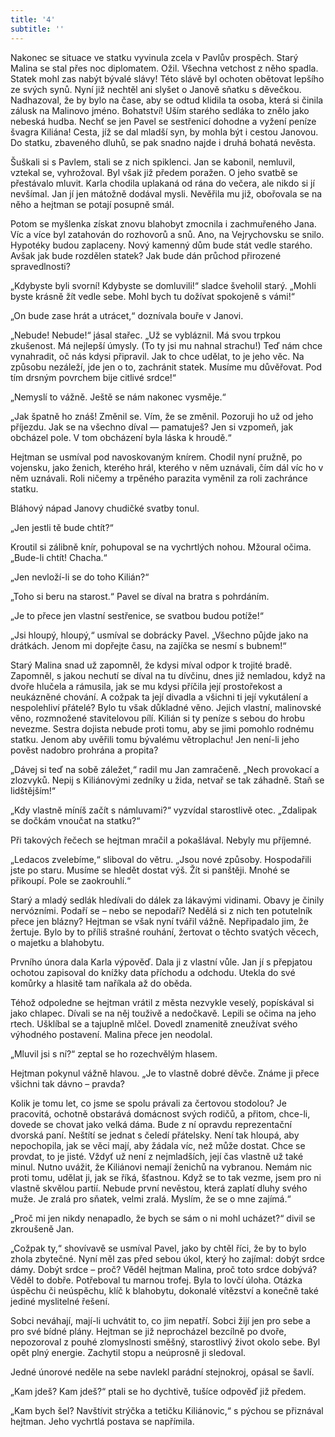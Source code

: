 ```yaml
---
title: '4'
subtitle: ''
---
```


Nakonec se situace ve statku vyvinula zcela v Pavlův prospěch. Starý Malina se stal přes noc diplomatem. Ožil. Všechna vetchost z něho spadla. Statek mohl zas nabýt bývalé slávy! Této slávě byl ochoten obětovat lepšího ze svých synů. Nyní již nechtěl ani slyšet o Janově sňatku s děvečkou. Nadhazoval, že by bylo na čase, aby se odtud klidila ta osoba, která si činila zálusk na Malinovo jméno. Bohatství! Uším starého sedláka to znělo jako nebeská hudba. Nechť se jen Pavel se sestřenicí dohodne a vyžení peníze švagra Kiliána! Cesta, jíž se dal mladší syn, by mohla být i cestou Janovou. Do statku, zbaveného dluhů, se pak snadno najde i druhá bohatá nevěsta.

Šuškali si s Pavlem, stali se z nich spiklenci. Jan se kabonil, nemluvil, vztekal se, vyhrožoval. Byl však již předem poražen. O jeho svatbě se přestávalo mluvit. Karla chodila uplakaná od rána do večera, ale nikdo si jí nevšímal. Jan jí jen mátožně dodával mysli. Nevěřila mu již, obořovala se na něho a hejtman se potají posupně smál.

Potom se myšlenka získat znovu blahobyt zmocnila i zachmuřeného Jana. Víc a více byl zatahován do rozhovorů a snů. Ano, na Vejrychovsku se snilo. Hypotéky budou zaplaceny. Nový kamenný dům bude stát vedle starého. Avšak jak bude rozdělen statek? Jak bude dán průchod přirozené spravedlnosti?

„Kdybyste byli svorní! Kdybyste se domluvili!“ sladce šveholil starý. „Mohli byste krásně žít vedle sebe. Mohl bych tu dožívat spokojeně s vámi!“

„On bude zase hrát a utrácet,“ doznívala bouře v Janovi.

„Nebude! Nebude!“ jásal stařec. „Už se vybláznil. Má svou trpkou zkušenost. Má nejlepší úmysly. (To ty jsi mu nahnal strachu!) Teď nám chce vynahradit, oč nás kdysi připravil. Jak to chce udělat, to je jeho věc. Na způsobu nezáleží, jde jen o to, zachránit statek. Musíme mu důvěřovat. Pod tím drsným povrchem bije citlivé srdce!“

„Nemyslí to vážně. Ještě se nám nakonec vysměje.“

„Jak špatně ho znáš! Změnil se. Vím, že se změnil. Pozoruji ho už od jeho příjezdu. Jak se na všechno díval — pamatuješ? Jen si vzpomeň, jak obcházel pole. V tom obcházení byla láska k hroudě.“

Hejtman se usmíval pod navoskovaným knírem. Chodil nyní pružně, po vojensku, jako ženich, kterého hrál, kterého v něm uznávali, čím dál víc ho v něm uznávali. Roli ničemy a trpěného parazita vyměnil za roli zachránce statku.

Bláhový nápad Janovy chudičké svatby tonul.

„Jen jestli tě bude chtít?“

Kroutil si zálibně knír, pohupoval se na vychrtlých nohou. Mžoural očima. „Bude-li chtít! Chacha.“

„Jen nevloží-li se do toho Kilián?“

„Toho si beru na starost.“ Pavel se díval na bratra s pohrdáním.

„Je to přece jen vlastní sestřenice, se svatbou budou potíže!“

„Jsi hloupý, hloupý,“ usmíval se dobrácky Pavel. „Všechno půjde jako na drátkách. Jenom mi dopřejte času, na zajíčka se nesmí s bubnem!“

Starý Malina snad už zapomněl, že kdysi míval odpor k trojité bradě. Zapomněl, s jakou nechutí se díval na tu dívčinu, dnes již nemladou, když na dvoře hlučela a rámusila, jak se mu kdysi příčila její prostořekost a neukázněné chování. A cožpak ta její divadla a všichni ti její vykutálení a nespolehliví přátelé? Bylo tu však důkladné věno. Jejich vlastní, malinovské věno, rozmnožené stavitelovou pílí. Kilián si ty peníze s sebou do hrobu nevezme. Sestra dojista nebude proti tomu, aby se jimi pomohlo rodnému statku. Jenom aby uvěřili tomu bývalému větroplachu! Jen není-li jeho pověst nadobro prohrána a propita?

„Dávej si teď na sobě záležet,“ radil mu Jan zamračeně. „Nech provokací a zlozvyků. Nepij s Kiliánovými zedníky u žida, netvař se tak záhadně. Staň se lidštějším!“

„Kdy vlastně míníš začít s námluvami?“ vyzvídal starostlivě otec. „Zdalipak se dočkám vnoučat na statku?“

Při takových řečech se hejtman mračil a pokašlával. Nebyly mu příjemné.

„Ledacos zvelebíme,“ sliboval do větru. „Jsou nové způsoby. Hospodařili jste po staru. Musíme se hledět dostat výš. Žít si panštěji. Mnohé se přikoupí. Pole se zaokrouhlí.“

Starý a mladý sedlák hledívali do dálek za lákavými vidinami. Obavy je činily nervózními. Podaří se – nebo se nepodaří? Nedělá si z nich ten potutelník přece jen blázny? Hejtman se však nyní tvářil vážně. Nepřipadalo jim, že žertuje. Bylo by to příliš strašné rouhání, žertovat o těchto svatých věcech, o majetku a blahobytu.

Prvního února dala Karla výpověď. Dala ji z vlastní vůle. Jan jí s přepjatou ochotou zapisoval do knížky data příchodu a odchodu. Utekla do své komůrky a hlasitě tam naříkala až do oběda.

Téhož odpoledne se hejtman vrátil z města nezvykle veselý, popískával si jako chlapec. Dívali se na něj touživě a nedočkavě. Lepili se očima na jeho rtech. Ušklíbal se a tajuplně mlčel. Dovedl znamenitě zneužívat svého výhodného postavení. Malina přece jen neodolal.

„Mluvil jsi s ní?“ zeptal se ho rozechvělým hlasem.

Hejtman pokynul vážně hlavou. „Je to vlastně dobré děvče. Známe ji přece všichni tak dávno – pravda?

Kolik je tomu let, co jsme se spolu právali za čertovou stodolou? Je pracovitá, ochotně obstarává domácnost svých rodičů, a přitom, chce-li, dovede se chovat jako velká dáma. Bude z ní opravdu reprezentační dvorská paní. Neštítí se jednat s čeledí přátelsky. Není tak hloupá, aby nepochopila, jak se věci mají, aby žádala víc, než může dostat. Chce se provdat, to je jisté. Vždyť už není z nejmladších, její čas vlastně už také minul. Nutno uvážit, že Kiliánovi nemají ženichů na vybranou. Nemám nic proti tomu, udělat ji, jak se říká, šťastnou. Když se to tak vezme, jsem pro ni vlastně skvělou partií. Nebude první nevěstou, která zaplatí dluhy svého muže. Je zralá pro sňatek, velmi zralá. Myslím, že se o mne zajímá.“

„Proč mi jen nikdy nenapadlo, že bych se sám o ni mohl ucházet?“ divil se zkroušeně Jan.

„Cožpak ty,“ shovívavě se usmíval Pavel, jako by chtěl říci, že by to bylo zhola zbytečné. Nyní měl zas před sebou úkol, který ho zajímal: dobýt srdce dámy. Dobýt srdce – proč? Věděl hejtman Malina, proč toto srdce dobývá? Věděl to dobře. Potřeboval tu marnou trofej. Byla to lovčí úloha. Otázka úspěchu či neúspěchu, klíč k blahobytu, dokonalé vítězství a konečně také jediné myslitelné řešení.

Sobci neváhají, mají-li uchvátit to, co jim nepatří. Sobci žijí jen pro sebe a pro své bídné plány. Hejtman se již neprocházel bezcílně po dvoře, nepozoroval z pouhé zlomyslnosti směšný, starostlivý život okolo sebe. Byl opět plný energie. Zachytil stopu a neúprosně ji sledoval.

Jedné únorové neděle na sebe navlekl parádní stejnokroj, opásal se šavlí.

„Kam jdeš? Kam jdeš?“ ptali se ho dychtivě, tušíce odpověď již předem.

„Kam bych šel? Navštívit strýčka a tetičku Kiliánovic,“ s pýchou se přiznával hejtman. Jeho vychrtlá postava se napřímila.
